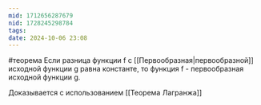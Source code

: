 ```yaml
---
mid: 1712656287679
nid: 1728245298784
tags: 
date: 2024-10-06 23:08
---
```

#теорема 
Если разница функции f с [[Первообразная|первообразной]] исходной функции g равна константе, то функция f - первообразная исходной функции g.

Доказывается с использованием [[Теорема Лагранжа]]